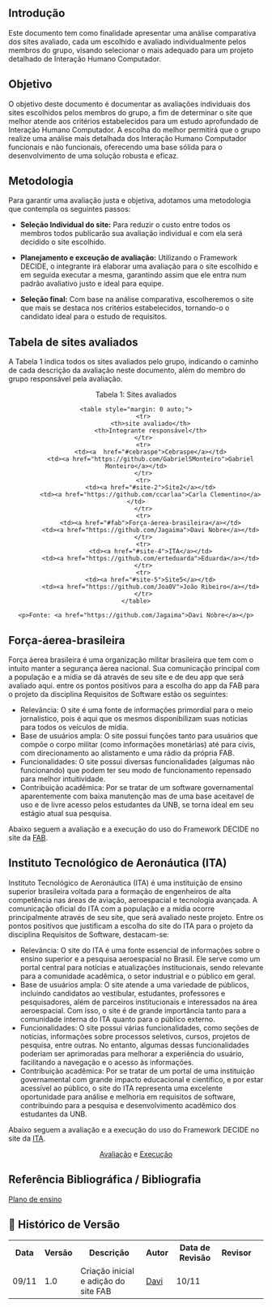 ## Introdução
Este documento tem como finalidade apresentar uma análise comparativa dos sites avaliado, cada um escolhido e avaliado individualmente pelos membros do grupo, visando selecionar o mais adequado para um projeto detalhado de Interação Humano Computador. 

## Objetivo
O objetivo deste documento é documentar as avaliações individuais dos sites escolhidos pelos membros do grupo, a fim de determinar o site que melhor atende aos critérios estabelecidos para um estudo aprofundado de Interação Humano Computador. A escolha do melhor permitirá que o grupo realize uma análise mais detalhada dos Interação Humano Computador funcionais e não funcionais, oferecendo uma base sólida para o desenvolvimento de uma solução robusta e eficaz.

## Metodologia
Para garantir uma avaliação justa e objetiva, adotamos uma metodologia que contempla os seguintes passos:

- **Seleção Individual do site:** Para reduzir o custo entre todos os membros todos publicarão sua avaliação individual e com ela será decidido o site escolhido. 

- **Planejamento e exceução de avaliação:** Utilizando o Framework DECIDE, o integrante irá elaborar uma avaliação para o site escolhido e em seguida executar a mesma, garantindo assim que ele entra num padrão avaliativo justo e ideal para equipe. 

- **Seleção final:** Com base na análise comparativa, escolheremos o site que mais se destaca nos critérios estabelecidos, tornando-o o candidato ideal para o estudo de requisitos.


## Tabela de sites avaliados
A Tabela 1 indica todos os sites avaliados pelo grupo, indicando o caminho de cada descrição da avaliação neste documento, além do membro do grupo responsável pela avaliação.

<div style="text-align: center;">
    <p>Tabela 1: Sites avaliados</p>

    <table style="margin: 0 auto;">
        <tr>
            <th>site avaliado</th>
            <th>Integrante responsável</th>
        </tr>
        <tr>
            <td><a  href="#cebraspe">Cebraspe</a></td>
            <td><a href="https://github.com/GabrielSMonteiro">Gabriel Monteiro</a></td>
        </tr>
        <tr>
            <td><a href="#site-2">Site2</a></td>
            <td><a href="https://github.com/ccarlaa">Carla Clementino</a></td>
        </tr>
        <tr>
            <td><a href="#fab">Força-áerea-brasileira</a></td>
            <td><a href="https://github.com/Jagaima">Davi Nobre</a></td>
        </tr>
        <tr>
            <td><a href="#site-4">ITA</a></td>
            <td><a href="https://github.com/erteduarda">Eduarda</a></td>
        </tr>
        <tr>
            <td><a href="#site-5">Site5</a></td>
            <td><a href="https://github.com/Joa0V">João Ribeiro</a></td>
        </tr>
    </table>

    <p>Fonte: <a href="https://github.com/Jagaima">Davi Nobre</a></p>
</div>



## Força-áerea-brasileira
Força áerea brasileira é uma organização militar brasileira que tem com o intuito manter a segurança áerea nacional. Sua comunicação principal com a população e a mídia se dá através de seu site e de deu app que será avaliado aqui. entre os pontos positivos para a escolha do app da FAB para o projeto da disciplina Requisitos de Software estão os seguintes:

- Relevância: O site é uma fonte de informações primordial para o meio jornalistico, pois é aqui que os mesmos disponibilizam suas notícias para todos os veículos de mídia. 
- Base de usuários ampla: O site possui funções tanto para usuários que compõe o corpo militar (como informações monetárias) até para civis, com direcionamento ao alistamento e uma rádio da própria FAB.
- Funcionalidades: O site possui diversas funcionalidades (algumas não funcionando) que podem ter seu modo de funcionamento repensado para melhor intuitividade. 
- Contribuição acadêmica: Por se tratar de um software governamental aparentemente com baixa manutenção mas de uma base aceitavel de uso e de livre acesso pelos estudantes da UNB, se torna ideal em seu estágio atual sua pesquisa. 

Abaixo seguem a avaliação e a execução do uso do Framework DECIDE no site da [FAB](https://www.fab.mil.br/index.php).

## Instituto Tecnológico de Aeronáutica (ITA)
Instituto Tecnológico de Aeronáutica (ITA) é uma instituição de ensino superior brasileira voltada para a formação de engenheiros de alta competência nas áreas de aviação, aeroespacial e tecnologia avançada. A comunicação oficial do ITA com a população e a mídia ocorre principalmente através de seu site, que será avaliado neste projeto. Entre os pontos positivos que justificam a escolha do site do ITA para o projeto da disciplina Requisitos de Software, destacam-se:

- Relevância: O site do ITA é uma fonte essencial de informações sobre o ensino superior e a pesquisa aeroespacial no Brasil. Ele serve como um portal central para notícias e atualizações institucionais, sendo relevante para a comunidade acadêmica, o setor industrial e o público em geral.
- Base de usuários ampla: O site atende a uma variedade de públicos, incluindo candidatos ao vestibular, estudantes, professores e pesquisadores, além de parceiros institucionais e interessados na área aeroespacial. Com isso, o site é de grande importância tanto para a comunidade interna do ITA quanto para o público externo.
- Funcionalidades: O site possui várias funcionalidades, como seções de notícias, informações sobre processos seletivos, cursos, projetos de pesquisa, entre outras. No entanto, algumas dessas funcionalidades poderiam ser aprimoradas para melhorar a experiência do usuário, facilitando a navegação e o acesso às informações.
- Contribuição acadêmica: Por se tratar de um portal de uma instituição governamental com grande impacto educacional e científico, e por estar acessível ao público, o site do ITA representa uma excelente oportunidade para análise e melhoria em requisitos de software, contribuindo para a pesquisa e desenvolvimento acadêmico dos estudantes da UNB.
  
Abaixo seguem a avaliação e a execução do uso do Framework DECIDE no site da [ITA](http://ita.br).

<div align="center">                                                                        
    <a href="../../assets/avaliacao_ita.pdf" target="_blank">Avaliação</a>     
    e
    <a href="../../assets/execucao_ita.pdf" target="_blank">Execução</a>
</div>



## Referência Bibliográfica / Bibliografia
[Plano de ensino](https://aprender3.unb.br/pluginfile.php/2972625/mod_resource/content/56/Plano_de_Ensino%20FIHC%20022024%20Turma%2001%20v1.pdf)
<a id="c1"></a>

## :round_pushpin: Histórico de Versão 
<div align="center">
    <table style="margin: auto;">
        <tr>
            <th>Data</th>
            <th>Versão</th>
            <th>Descrição</th>
            <th>Autor</th>
            <th>Data de Revisão</th>
            <th>Revisor</th>
        </tr>
        <tr>
            <td>09/11</td>
            <td>1.0</td>
            <td>Criação inicial e adição do site FAB</td>
            <td><a href="https://github.com/Jagaima">Davi</a></td>
            <td>10/11</td>
            <td><a</a></td>
            <td><a></a></td>
         </tr>    
        </table>
    </div>